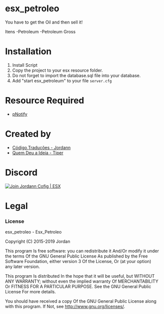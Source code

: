 # esx_petroleo

You have to get the Oil and then sell it!

Itens
-Petroleum
-Petroleum Gross

# Installation
1. Install Script
3. Copy the project to your esx resource folder.
4. Do not forget to import the database.sql file into your database.
5. Add "start esx_petroleum" to your file `server.cfg`


# Resource Required
- [pNotify](https://github.com/ESX-Brasil/pNotify)

# Created by
- [Código,Traduções - Jordann](https://github.com/jordann124)
- [Quem Deu a Ideia - Tiper](https://discord.gg/eeQxhsd)

# Discord

[![Join Jordann Cofig | ESX](https://discordapp.com/api/guilds/584087495755563008/embed.png?style=banner2)](https://discord.gg/AkDrAuP)

# Legal
### License
esx_petroleo - Esx_Petroleo

Copyright (C) 2015-2019 Jordan

This program Is free software: you can redistribute it And/Or modify it under the terms Of the GNU General Public License As published by the Free Software Foundation, either version 3 Of the License, Or (at your option) any later version.

This program Is distributed In the hope that it will be useful, but WITHOUT ANY WARRANTY; without even the implied warranty Of MERCHANTABILITY Or FITNESS FOR A PARTICULAR PURPOSE. See the GNU General Public License For more details.

You should have received a copy Of the GNU General Public License along with this program. If Not, see http://www.gnu.org/licenses/.
